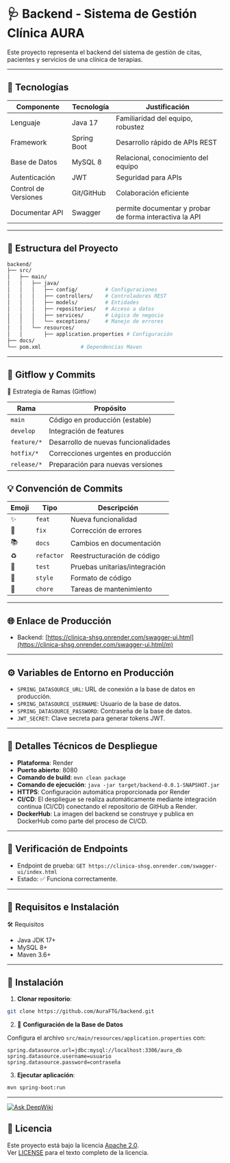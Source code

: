 
# 🩺 Backend - Sistema de Gestión Clínica AURA
Este proyecto representa el backend del sistema de gestión de citas, pacientes y servicios de una clínica de terapias.

---

## 🚀 Tecnologías 

| Componente        | Tecnología    | Justificación                          |
|-------------------|--------------|----------------------------------------|
| Lenguaje          | Java 17      | Familiaridad del equipo, robustez      |
| Framework         | Spring Boot  | Desarrollo rápido de APIs REST         |
| Base de Datos     | MySQL 8      | Relacional, conocimiento del equipo    |
| Autenticación     | JWT          | Seguridad para APIs                    |
| Control de Versiones | Git/GitHub | Colaboración eficiente                |
| Documentar API    | Swagger      | permite documentar y probar de forma interactiva la API|

---

## 📁 Estructura del Proyecto

```bash
backend/
├── src/
│   ├── main/
│   │   ├── java/
│   │   │   ├── config/         # Configuraciones
│   │   │   ├── controllers/    # Controladores REST
│   │   │   ├── models/         # Entidades
│   │   │   ├── repositories/   # Acceso a datos
│   │   │   ├── services/       # Lógica de negocio
│   │   │   └── exceptions/     # Manejo de errores
│   │   └── resources/
│   │       ├── application.properties # Configuración
├── docs/
└── pom.xml             # Dependencias Maven
```

---

## 🔷 Gitflow y Commits



🌿 Estrategia de Ramas (Gitflow)

| Rama          | Propósito                                 |
|---------------|-------------------------------------------|
| `main`        | Código en producción (estable)            |
| `develop`     | Integración de features                   |
| `feature/*`   | Desarrollo de nuevas funcionalidades      |
| `hotfix/*`    | Correcciones urgentes en producción       |
| `release/*`   | Preparación para nuevas versiones         |


## 💡 Convención de Commits


| Emoji | Tipo       | Descripción                           |
|-------|------------|---------------------------------------|
| ✨    | `feat`     | Nueva funcionalidad                   |
| 🐛    | `fix`      | Corrección de errores                 |
| 📚    | `docs`     | Cambios en documentación              |
| ♻️    | `refactor` | Reestructuración de código            |
| 🧪    | `test`     | Pruebas unitarias/integración         |
| 🎨    | `style`    | Formato de código                     |
| 🔧    | `chore`    | Tareas de mantenimiento               |


---

## 🌐 Enlace de Producción

- Backend: [https://clinica-shsg.onrender.com/swagger-ui.html](https://clinica-shsg.onrender.com/swagger-ui.html/m)


---

## ⚙️ Variables de Entorno en Producción

- `SPRING_DATASOURCE_URL`: URL de conexión a la base de datos en producción.
- `SPRING_DATASOURCE_USERNAME`: Usuario de la base de datos.
- `SPRING_DATASOURCE_PASSWORD`: Contraseña de la base de datos.
- `JWT_SECRET`: Clave secreta para generar tokens JWT.

---

## 🔧 Detalles Técnicos de Despliegue

- **Plataforma**: Render
- **Puerto abierto**: 8080
- **Comando de build**: `mvn clean package`
- **Comando de ejecución**: `java -jar target/backend-0.0.1-SNAPSHOT.jar`
- **HTTPS**: Configuración automática proporcionada por Render
- **CI/CD**: El despliegue se realiza automáticamente mediante integración continua (CI/CD) conectando el repositorio de GitHub a Render.
- **DockerHub**: La imagen del backend se construye y publica en DockerHub como parte del proceso de CI/CD.

---

## 📡 Verificación de Endpoints

- Endpoint de prueba: `GET https://clinica-shsg.onrender.com/swagger-ui/index.html`
- Estado: ✅ Funciona correctamente.

---
## 🔷 Requisitos e Instalación


🛠️ Requisitos

- Java JDK 17+
- MySQL 8+
- Maven 3.6+

---

## 🔧 Instalación

1. **Clonar repositorio**:
```bash
git clone https://github.com/AuraFTG/backend.git
```
2. 🔧 **Configuración de la Base de Datos**

Configura el archivo `src/main/resources/application.properties` con:

```properties
spring.datasource.url=jdbc:mysql://localhost:3306/aura_db
spring.datasource.username=usuario
spring.datasource.password=contraseña
```

3. **Ejecutar aplicación**:
```bash
mvn spring-boot:run
```
---

[![Ask DeepWiki](https://deepwiki.com/badge.svg)](https://deepwiki.com/AuraFTG/backend)


## 📄 Licencia

Este proyecto está bajo la licencia [Apache 2.0](https://www.apache.org/licenses/LICENSE-2.0).  
Ver [LICENSE](LICENSE) para el texto completo de la licencia.

